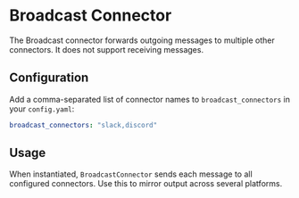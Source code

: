 # Broadcast Connector

The Broadcast connector forwards outgoing messages to multiple other connectors. It does not support receiving messages.

## Configuration

Add a comma-separated list of connector names to `broadcast_connectors` in your `config.yaml`:

```yaml
broadcast_connectors: "slack,discord"
```

## Usage

When instantiated, `BroadcastConnector` sends each message to all configured connectors. Use this to mirror output across several platforms.
